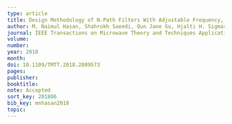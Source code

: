```yaml
---
type: article
title: Design Methodology of N-Path Filters With Adjustable Frequency, Bandwidth, and Filter Shape
author: M. Naimul Hasan, Shahrokh Saeedi, Qun Jane Gu, Hjalti H. Sigmarsson, Xiaoguang “Leo” Liu
journal: IEEE Transactions on Microwave Theory and Techniques Applications
volume:
number:
year: 2018
month:
doi: 10.1109/TMTT.2018.2809573
pages:
publisher:
booktitle:
note: Accepted
sort_key: 201806
bib_key: mnhasan2018
topic:
---
```

